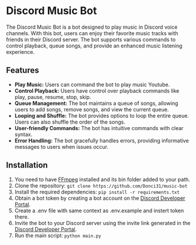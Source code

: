 # Discord Music Bot
The Discord Music Bot is a bot designed to play music in Discord voice channels. With this bot, users can enjoy their favorite music tracks with friends in their Discord server. The bot supports various commands to control playback, queue songs, and provide an enhanced music listening experience.

## Features
* **Play Music:** Users can command the bot to play music Youtube.
* **Control Playback:** Users have control over playback commands like play, pause, resume, stop, skip.
* **Queue Management:** The bot maintains a queue of songs, allowing users to add songs, remove songs, and view the current queue.
* **Looping and Shuffle:** The bot provides options to loop the entire queue. Users can also shuffle the order of the songs.
* **User-friendly Commands:** The bot has intuitive commands with clear syntax.
* **Error Handling:** The bot gracefully handles errors, providing informative messages to users when issues occur.

## Installation
1. You need to have [FFmpeg](https://ffmpeg.org/download.html) installed and its bin folder added to your path.
2. Clone the repository: `git clone https://github.com/Donci31/music-bot`
3. Install the required dependencies: `pip install -r requirements.txt`
4. Obtain a bot token by creating a bot account on the [Discord Developer Portal](https://discord.com/developers/applications).
5. Create a .env file with same context as .env.example and instert token there.
6. Invite the bot to your Discord server using the invite link generated in the [Discord Developer Portal](https://discord.com/developers/applications).
7. Run the main script: `python main.py`
